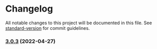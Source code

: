 # Changelog

All notable changes to this project will be documented in this file. See [standard-version](https://github.com/conventional-changelog/standard-version) for commit guidelines.

### [3.0.3](https://github.com/forcedotcom/sfdx-scanner/compare/v2.9.2...v3.0.3) (2022-04-27)
